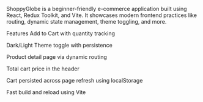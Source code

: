 ShoppyGlobe is a beginner-friendly e-commerce application built using React, Redux Toolkit, and Vite. It showcases modern frontend practices like routing, dynamic state management, theme toggling, and more.

 Features
 Add to Cart with quantity tracking

 Dark/Light Theme toggle with persistence

 Product detail page via dynamic routing

 Total cart price in the header

 Cart persisted across page refresh using localStorage

 Fast build and reload using Vite


 
